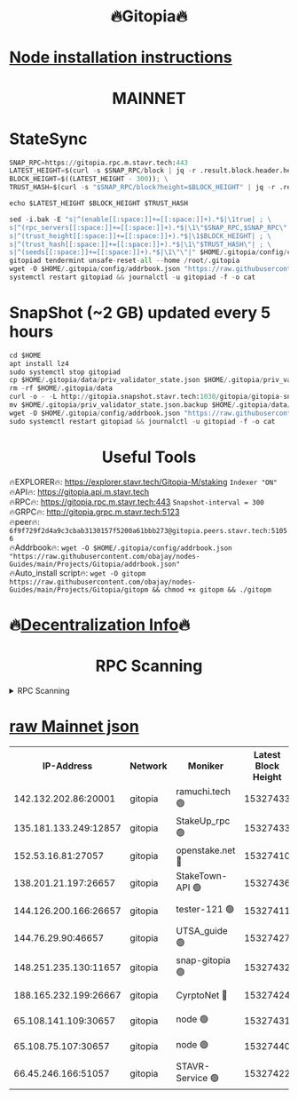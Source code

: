 <h1 align="center"> 🔥Gitopia🔥</h1>

[Node installation instructions](https://github.com/obajay/nodes-Guides/tree/main/Projects/Gitopia)
=

<h1 align="center"> MAINNET</h1>

# StateSync
```python
SNAP_RPC=https://gitopia.rpc.m.stavr.tech:443
LATEST_HEIGHT=$(curl -s $SNAP_RPC/block | jq -r .result.block.header.height); \
BLOCK_HEIGHT=$((LATEST_HEIGHT - 300)); \
TRUST_HASH=$(curl -s "$SNAP_RPC/block?height=$BLOCK_HEIGHT" | jq -r .result.block_id.hash)

echo $LATEST_HEIGHT $BLOCK_HEIGHT $TRUST_HASH

sed -i.bak -E "s|^(enable[[:space:]]+=[[:space:]]+).*$|\1true| ; \
s|^(rpc_servers[[:space:]]+=[[:space:]]+).*$|\1\"$SNAP_RPC,$SNAP_RPC\"| ; \
s|^(trust_height[[:space:]]+=[[:space:]]+).*$|\1$BLOCK_HEIGHT| ; \
s|^(trust_hash[[:space:]]+=[[:space:]]+).*$|\1\"$TRUST_HASH\"| ; \
s|^(seeds[[:space:]]+=[[:space:]]+).*$|\1\"\"|" $HOME/.gitopia/config/config.toml
gitopiad tendermint unsafe-reset-all --home /root/.gitopia
wget -O $HOME/.gitopia/config/addrbook.json "https://raw.githubusercontent.com/obajay/nodes-Guides/main/Projects/Gitopia/addrbook.json"
systemctl restart gitopiad && journalctl -u gitopiad -f -o cat
```
# SnapShot (~2 GB) updated every 5 hours
```python
cd $HOME
apt install lz4
sudo systemctl stop gitopiad
cp $HOME/.gitopia/data/priv_validator_state.json $HOME/.gitopia/priv_validator_state.json.backup
rm -rf $HOME/.gitopia/data
curl -o - -L http://gitopia.snapshot.stavr.tech:1030/gitopia/gitopia-snap.tar.lz4 | lz4 -c -d - | tar -x -C $HOME/.gitopia --strip-components 2
mv $HOME/.gitopia/priv_validator_state.json.backup $HOME/.gitopia/data/priv_validator_state.json
wget -O $HOME/.gitopia/config/addrbook.json "https://raw.githubusercontent.com/obajay/nodes-Guides/main/Projects/Gitopia/addrbook.json"
sudo systemctl restart gitopiad && journalctl -u gitopiad -f -o cat
```
 <h1 align="center"> Useful Tools</h1>

🔥EXPLORER🔥:      https://explorer.stavr.tech/Gitopia-M/staking  `Indexer "ON"` \
🔥API🔥: 			 		 https://gitopia.api.m.stavr.tech \
🔥RPC🔥:           https://gitopia.rpc.m.stavr.tech:443              `Snapshot-interval = 300` \
🔥GRPC🔥:          http://gitopia.grpc.m.stavr.tech:5123 \
🔥peer🔥:					 `6f9f729f2d4a9c3cbab3130157f5200a61bbb273@gitopia.peers.stavr.tech:51056` \
🔥Addrbook🔥:    ```wget -O $HOME/.gitopia/config/addrbook.json "https://raw.githubusercontent.com/obajay/nodes-Guides/main/Projects/Gitopia/addrbook.json"``` \
🔥Auto_install script🔥: ```wget -O gitopm https://raw.githubusercontent.com/obajay/nodes-Guides/main/Projects/Gitopia/gitopm && chmod +x gitopm && ./gitopm```

🔥[Decentralization Info](https://github.com/obajay/StateSync-snapshots/tree/main/Projects/Gitopia/Decentralization)🔥
=

<h1 align="center"> RPC Scanning</h1>

<details>
<summary>RPC Scanning</summary>

<h2 align="center"> We scan nodes in real time every 4 hours. And we provide the final result of RPC endpoints.
We cannot influence the operation of these nodes in any way. </h2>


```python
If Voting Power is higher than 0 --> then the Node is a validator of the network and may be subject to attack and be a potential threat to the chain.
```
```python
We marked such validators with a red symbol
```

</details>

[raw Mainnet json](https://rpc-check.gitopm.stavr.tech/gitopm/rpc-gitopm-result.json)
=

<table><tr><th>IP-Address</th><th>Network</th><th>Moniker</th><th>Latest Block Height</th><th>Earliest Block Height</th><th>Catching Up</th><th>Tx Index</th><th>Voting Power</th><th>Scan Time</th></tr><tr><td>142.132.202.86:20001</td><td>gitopia</td><td>ramuchi.tech 🟢</td><td>15327433</td><td>6548337</td><td>False</td><td>on</td><td>0</td><td>2024-03-14T18:33:25.301742780UTC</td></tr><tr><td>135.181.133.249:12857</td><td>gitopia</td><td>StakeUp_rpc 🟢</td><td>15327433</td><td>8010001</td><td>False</td><td>on</td><td>0</td><td>2024-03-14T18:33:25.626366921UTC</td></tr><tr><td>152.53.16.81:27057</td><td>gitopia</td><td>openstake.net 🔴</td><td>15327410</td><td>10455001</td><td>False</td><td>off</td><td>61315</td><td>2024-03-14T18:32:44.374883818UTC</td></tr><tr><td>138.201.21.197:26657</td><td>gitopia</td><td>StakeTown-API 🟢</td><td>15327436</td><td>12733501</td><td>False</td><td>on</td><td>0</td><td>2024-03-14T18:33:30.034801659UTC</td></tr><tr><td>144.126.200.166:26657</td><td>gitopia</td><td>tester-121 🟢</td><td>15327411</td><td>12832814</td><td>False</td><td>off</td><td>0</td><td>2024-03-14T18:32:46.704271719UTC</td></tr><tr><td>144.76.29.90:46657</td><td>gitopia</td><td>UTSA_guide 🟢</td><td>15327427</td><td>13035301</td><td>False</td><td>on</td><td>0</td><td>2024-03-14T18:33:16.308048683UTC</td></tr><tr><td>148.251.235.130:11657</td><td>gitopia</td><td>snap-gitopia 🟢</td><td>15327432</td><td>14941501</td><td>False</td><td>on</td><td>0</td><td>2024-03-14T18:33:23.055229666UTC</td></tr><tr><td>188.165.232.199:26667</td><td>gitopia</td><td>CyrptoNet 🔴</td><td>15327424</td><td>15044042</td><td>False</td><td>off</td><td>18672</td><td>2024-03-14T18:33:11.999745703UTC</td></tr><tr><td>65.108.141.109:30657</td><td>gitopia</td><td>node 🟢</td><td>15327431</td><td>15095965</td><td>False</td><td>on</td><td>0</td><td>2024-03-14T18:33:22.790292427UTC</td></tr><tr><td>65.108.75.107:30657</td><td>gitopia</td><td>node 🟢</td><td>15327440</td><td>15146660</td><td>False</td><td>on</td><td>0</td><td>2024-03-14T18:33:36.450135318UTC</td></tr><tr><td>66.45.246.166:51057</td><td>gitopia</td><td>STAVR-Service 🟢</td><td>15327422</td><td>15322001</td><td>False</td><td>on</td><td>0</td><td>2024-03-14T18:33:05.596753042UTC</td></tr></table>
